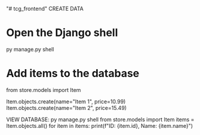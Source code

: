"# tcg_frontend" 
CREATE DATA
# Open the Django shell
py manage.py shell

# Add items to the database
from store.models import Item

Item.objects.create(name="Item 1", price=10.99)
Item.objects.create(name="Item 2", price=15.49)


VIEW DATABASE:
py manage.py shell
from store.models import Item
items = Item.objects.all()
for item in items:
    print(f"ID: {item.id}, Name: {item.name}")